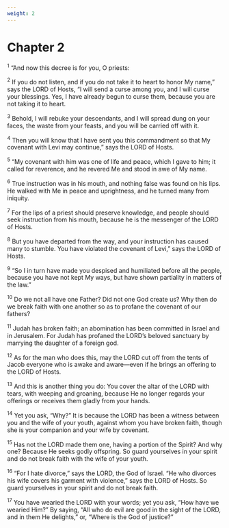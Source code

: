 ```yaml
---
weight: 2
---
```


# Chapter 2

<sup>1</sup> “And now this decree is for you, O priests: 

<sup>2</sup> If you do not listen, and if you do not take it to heart to honor My name,” says the LORD of Hosts, “I will send a curse among you, and I will curse your blessings. Yes, I have already begun to curse them, because you are not taking it to heart. 

<sup>3</sup> Behold, I will rebuke your descendants, and I will spread dung on your faces, the waste from your feasts, and you will be carried off with it. 

<sup>4</sup> Then you will know that I have sent you this commandment so that My covenant with Levi may continue,” says the LORD of Hosts. 

<sup>5</sup> “My covenant with him was one of life and peace, which I gave to him; it called for reverence, and he revered Me and stood in awe of My name. 

<sup>6</sup> True instruction was in his mouth, and nothing false was found on his lips. He walked with Me in peace and uprightness, and he turned many from iniquity. 

<sup>7</sup> For the lips of a priest should preserve knowledge, and people should seek instruction from his mouth, because he is the messenger of the LORD of Hosts. 

<sup>8</sup> But you have departed from the way, and your instruction has caused many to stumble. You have violated the covenant of Levi,” says the LORD of Hosts. 

<sup>9</sup> “So I in turn have made you despised and humiliated before all the people, because you have not kept My ways, but have shown partiality in matters of the law.” 

<sup>10</sup> Do we not all have one Father? Did not one God create us? Why then do we break faith with one another so as to profane the covenant of our fathers? 

<sup>11</sup> Judah has broken faith; an abomination has been committed in Israel and in Jerusalem. For Judah has profaned the LORD’s beloved sanctuary by marrying the daughter of a foreign god. 

<sup>12</sup> As for the man who does this, may the LORD cut off from the tents of Jacob everyone who is awake and aware—even if he brings an offering to the LORD of Hosts. 

<sup>13</sup> And this is another thing you do: You cover the altar of the LORD with tears, with weeping and groaning, because He no longer regards your offerings or receives them gladly from your hands. 

<sup>14</sup> Yet you ask, “Why?” It is because the LORD has been a witness between you and the wife of your youth, against whom you have broken faith, though she is your companion and your wife by covenant. 

<sup>15</sup> Has not the LORD made them one, having a portion of the Spirit? And why one? Because He seeks godly offspring. So guard yourselves in your spirit and do not break faith with the wife of your youth. 

<sup>16</sup> “For I hate divorce,” says the LORD, the God of Israel. “He who divorces his wife covers his garment with violence,” says the LORD of Hosts. So guard yourselves in your spirit and do not break faith. 

<sup>17</sup> You have wearied the LORD with your words; yet you ask, “How have we wearied Him?” By saying, “All who do evil are good in the sight of the LORD, and in them He delights,” or, “Where is the God of justice?” 


